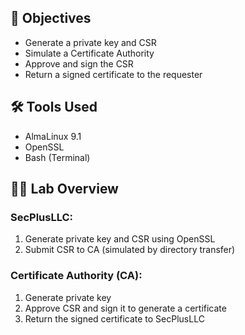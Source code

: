 ## 📌 Objectives
- Generate a private key and CSR
- Simulate a Certificate Authority
- Approve and sign the CSR
- Return a signed certificate to the requester

## 🛠 Tools Used
- AlmaLinux 9.1
- OpenSSL
- Bash (Terminal)

## 🧑‍💻 Lab Overview

### SecPlusLLC:
1. Generate private key and CSR using OpenSSL
2. Submit CSR to CA (simulated by directory transfer)

### Certificate Authority (CA):
1. Generate private key
2. Approve CSR and sign it to generate a certificate
3. Return the signed certificate to SecPlusLLC
